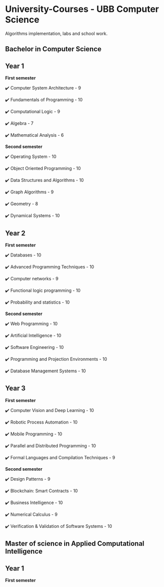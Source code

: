 # University-Courses - UBB Computer Science

Algorithms implementation, labs and school work.

## **Bachelor in Computer Science**

## **Year 1**

**First semester**

✔️ Computer System Architecture - 9

✔️ Fundamentals of Programming - 10

✔️ Computational Logic - 9

✔️ Algebra - 7

✔️ Mathematical Analysis - 6

**Second semester**

✔️ Operating System - 10

✔️ Object Oriented Programming - 10

✔️ Data Structures and Algorithms - 10

✔️ Graph Algorithms - 9

✔️ Geometry - 8

✔️ Dynamical Systems - 10

## **Year 2**

**First semester**

✔️ Databases - 10

✔️ Advanced Programming Techniques - 10

✔️ Computer networks - 9

✔️ Functional logic programming - 10

✔️ Probability and statistics - 10

**Second semester**

✔️ Web Programming - 10

✔️ Artificial Intelligence - 10

✔️ Software Engineering - 10

✔️ Programming and Projection Environments - 10

✔️ Database Management Systems - 10

## **Year 3**

**First semester**

✔️ Computer Vision and Deep Learning - 10

✔️ Robotic Process Automation - 10

✔️ Mobile Programming - 10

✔️ Parallel and Distributed Programming - 10

✔️ Formal Languages and Compilation Techniques - 9

**Second semester**

✔️ Design Patterns - 9

✔️ Blockchain: Smart Contracts - 10

✔️ Business Intelligence - 10

✔️ Numerical Calculus - 9

✔️ Verification & Validation of Software Systems - 10


## **Master of science in Applied Computational Intelligence**

## **Year 1**

**First semester**

